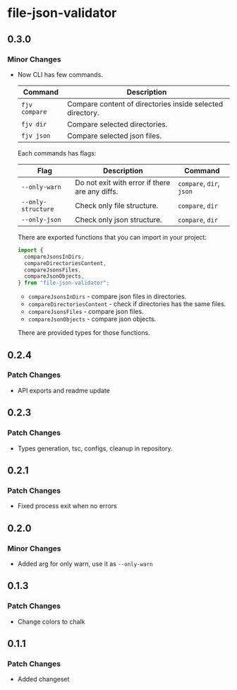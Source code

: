 # file-json-validator

## 0.3.0

### Minor Changes

- Now CLI has few commands.

  | Command       | Description                                               |
  | ------------- | --------------------------------------------------------- |
  | `fjv compare` | Compare content of directories inside selected directory. |
  | `fjv dir`     | Compare selected directories.                             |
  | `fjv json`    | Compare selected json files.                              |

  Each commands has flags:

  | Flag               | Description                                    | Command                  |
  | ------------------ | ---------------------------------------------- | ------------------------ |
  | `--only-warn`      | Do not exit with error if there are any diffs. | `compare`, `dir`, `json` |
  | `--only-structure` | Check only file structure.                     | `compare`, `dir`         |
  | `--only-json`      | Check only json structure.                     | `compare`, `dir`         |

  There are exported functions that you can import in your project:

  ```ts
  import {
    compareJsonsInDirs,
    compareDirectoriesContent,
    compareJsonsFiles,
    compareJsonObjects,
  } from "file-json-validator";
  ```

  - `compareJsonsInDirs` - compare json files in directories.
  - `compareDirectoriesContent` - check if directories has the same files.
  - `compareJsonsFiles` - compare json files.
  - `compareJsonObjects` - compare json objects.

  There are provided types for those functions.

## 0.2.4

### Patch Changes

- API exports and readme update

## 0.2.3

### Patch Changes

- Types generation, tsc, configs, cleanup in repository.

## 0.2.1

### Patch Changes

- Fixed process exit when no errors

## 0.2.0

### Minor Changes

- Added arg for only warn, use it as `--only-warn`

## 0.1.3

### Patch Changes

- Change colors to chalk

## 0.1.1

### Patch Changes

- Added changeset
